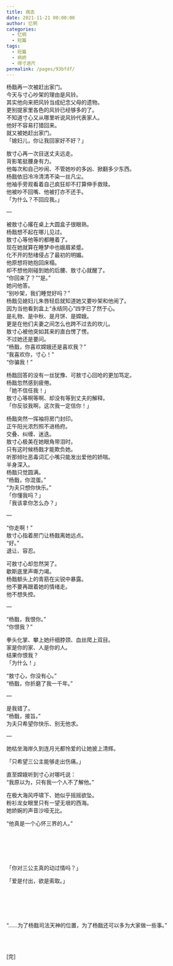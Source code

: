 ```yaml
---
title: 病态
date: 2021-11-21 00:00:00
author: 忆明
categories: 
  - 忆明
  - 短篇
tags: 
  - 短篇
  - 病娇
  - 得寸进尺
permalink: /pages/93bfdf/
---
```


杨戬再一次被赶出家门。  
今天与寸心吵架的理由是风铃。<!-- more -->  
其实他向来把风铃当成纪念父母的遗物。  
更别提家里各色的风铃已经够多的了。  
不知道寸心又从哪里听说风铃代表家人。  
他好不容易打猎回来。  
就又被她赶出家门。  
「媳妇儿，你让我回家好不好？」

敖寸心再一次目送丈夫远走。  
背影笔挺腰身有力。  
他每次和自己吵闹、不管她吵的多凶、掀翻多少东西。  
杨戬依旧冷冷清清不染一丝凡尘。  
他袖手旁观看着自己疯狂却不打算伸手救赎。  
他被吵不回嘴、他被打亦不还手。  
「为什么？不回应我。」

—

被敖寸心撂在桌上大圆盒子很眼熟。  
杨戬想不起在哪儿见过。  
敖寸心等他等的都睡着了。  
现在她就算在睡梦中也娥眉紧蹙。  
化不开的愁绪侵占了最初的明媚。  
他原想将她抱回床榻。  
却不想他刚碰到她的后腰、敖寸心就醒了。  
“你回来了？”“是。”  
她问他答。  
“别吵架，我们睡觉好吗？”  
杨戬见媳妇儿朱唇轻启就知道她又要吵架和他闹了。  
因为当他看到盒上“永结同心”四字已了然于心。  
是礼物、是中秋、是月饼、是嫦娥。  
更是在他们夫妻之间怎么也跨不过去的坎儿。  
敖寸心被他突如其来的直白愣了愣。  
不过她还是要问。  
“杨戬，你喜欢嫦娥还是喜欢我？”  
“我喜欢你，寸心！”  
“你骗我！”

杨戬回答的没有一丝犹豫、可敖寸心回呛的更加笃定。  
杨戬忽然感到疲倦。  
「她不信任我！」  
敖寸心等啊等啊、却没有等到丈夫的解释。  
「你反驳我啊，这次我一定信你！」

杨戬突然一挥袖将房门封印。  
正午阳光浓烈照不进杨府。  
交叠、纠缠、迷迭。  
敖寸心极美在她眼角带泪时。  
只有这时候杨戬才能欺负她。  
听那倾吐恶毒词汇小嘴只能发出爱他的娇喘。  
半身深入。  
杨戬只觉圆满。  
“杨戬，你混蛋。”  
“为夫只想你快乐。”  
「你懂我吗？」  
「我该拿你怎么办？」

—

“你走啊！”  
敖寸心指着房门让杨戬离她远点。  
“好。”  
退让、容忍。

可敖寸心却忽然哭了。  
歇斯底里声嘶力竭。  
杨戬额头上的青筋在尖锐中暴露。  
他不要再跟着她的情绪走。  
他不想失控。

—

“杨戬，我恨你。”  
“你恨我？”

拳头化掌、攀上她纤细脖颈、血丝爬上双目。  
家是你的家、人是你的人。  
结果你恨我？  
「为什么！」

“敖寸心，你没有心。”  
“杨戬，你折磨了我一千年。”

—

是我错了。  
“杨戬，接旨。”  
为夫只希望你快乐、别无他求。

—

她枯坐海岸久到连月光都怜爱的让她披上清辉。

「只希望三公主能够走出伤痛。」

直至嫦娥听到寸心对哪吒说：  
“我原以为，只有我一个人不了解他。”

在极大海风呼啸下、她似乎摇摇欲坠。  
粉衫龙女眼里只有一望无垠的西海。  
她娇婉的声音沙哑无比。

“他真是一个心怀三界的人。”

<br/><br/><br/><br/>

「你对三公主真的动过情吗？」

「爱是付出，欲是索取。」

<br/><br/><br/><br/>

“……为了杨戬司法天神的位置，为了杨戬还可以多为大家做一些事。”

<br/><br/>

[完]
